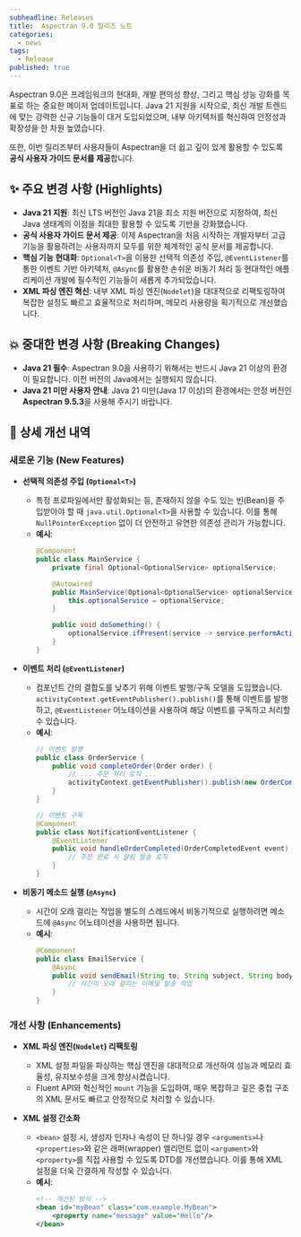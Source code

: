 ```yaml
---
subheadline: Releases
title:  Aspectran 9.0 릴리즈 노트
categories:
  - news
tags:
  - Release
published: true
---
```


Aspectran 9.0은 프레임워크의 현대화, 개발 편의성 향상, 그리고 핵심 성능 강화를 목표로 하는 중요한 메이저 업데이트입니다. Java 21 지원을 시작으로, 최신 개발 트렌드에 맞는 강력한 신규 기능들이 대거 도입되었으며, 내부 아키텍처를 혁신하여 안정성과 확장성을 한 차원 높였습니다.
<!--more-->

또한, 이번 릴리즈부터 사용자들이 Aspectran을 더 쉽고 깊이 있게 활용할 수 있도록 **공식 사용자 가이드 문서를 제공**합니다.

## ✨ 주요 변경 사항 (Highlights)

*   **Java 21 지원**: 최신 LTS 버전인 Java 21을 최소 지원 버전으로 지정하여, 최신 Java 생태계의 이점을 최대한 활용할 수 있도록 기반을 강화했습니다.
*   **공식 사용자 가이드 문서 제공**: 이제 Aspectran을 처음 시작하는 개발자부터 고급 기능을 활용하려는 사용자까지 모두를 위한 체계적인 공식 문서를 제공합니다.
*   **핵심 기능 현대화**: `Optional<T>`을 이용한 선택적 의존성 주입, `@EventListener`를 통한 이벤트 기반 아키텍처, `@Async`를 활용한 손쉬운 비동기 처리 등 현대적인 애플리케이션 개발에 필수적인 기능들이 새롭게 추가되었습니다.
*   **XML 파싱 엔진 혁신**: 내부 XML 파싱 엔진(`Nodelet`)을 대대적으로 리팩토링하여 복잡한 설정도 빠르고 효율적으로 처리하며, 메모리 사용량을 획기적으로 개선했습니다.

## 💥 중대한 변경 사항 (Breaking Changes)

*   **Java 21 필수**: Aspectran 9.0을 사용하기 위해서는 반드시 Java 21 이상의 환경이 필요합니다. 이전 버전의 Java에서는 실행되지 않습니다.
*   **Java 21 미만 사용자 안내**: Java 21 미만(Java 17 이상)의 환경에서는 안정 버전인 **Aspectran 9.5.3**을 사용해 주시기 바랍니다.

## 🚀 상세 개선 내역

### 새로운 기능 (New Features)

*   **선택적 의존성 주입 (`Optional<T>`)**
    *   특정 프로파일에서만 활성화되는 등, 존재하지 않을 수도 있는 빈(Bean)을 주입받아야 할 때 `java.util.Optional<T>`을 사용할 수 있습니다. 이를 통해 `NullPointerException` 없이 더 안전하고 유연한 의존성 관리가 가능합니다.
    *   **예시**:
        ```java
        @Component
        public class MainService {
            private final Optional<OptionalService> optionalService;

            @Autowired
            public MainService(Optional<OptionalService> optionalService) {
                this.optionalService = optionalService;
            }

            public void doSomething() {
                optionalService.ifPresent(service -> service.performAction());
            }
        }
        ```

*   **이벤트 처리 (`@EventListener`)**
    *   컴포넌트 간의 결합도를 낮추기 위해 이벤트 발행/구독 모델을 도입했습니다. `activityContext.getEventPublisher().publish()`를 통해 이벤트를 발행하고, `@EventListener` 어노테이션을 사용하여 해당 이벤트를 구독하고 처리할 수 있습니다.
    *   **예시**:
        ```java
        // 이벤트 발행
        public class OrderService {
            public void completeOrder(Order order) {
                // ... 주문 처리 로직 ...
                activityContext.getEventPublisher().publish(new OrderCompletedEvent(order));
            }
        }

        // 이벤트 구독
        @Component
        public class NotificationEventListener {
            @EventListener
            public void handleOrderCompleted(OrderCompletedEvent event) {
                // 주문 완료 시 알림 발송 로직
            }
        }
        ```

*   **비동기 메소드 실행 (`@Async`)**
    *   시간이 오래 걸리는 작업을 별도의 스레드에서 비동기적으로 실행하려면 메소드에 `@Async` 어노테이션을 사용하면 됩니다.
    *   **예시**:
        ```java
        @Component
        public class EmailService {
            @Async
            public void sendEmail(String to, String subject, String body) {
                // 시간이 오래 걸리는 이메일 발송 작업
            }
        }
        ```

### 개선 사항 (Enhancements)

*   **XML 파싱 엔진(`Nodelet`) 리팩토링**
    *   XML 설정 파일을 파싱하는 핵심 엔진을 대대적으로 개선하여 성능과 메모리 효율성, 유지보수성을 크게 향상시켰습니다.
    *   Fluent API와 혁신적인 `mount` 기능을 도입하여, 매우 복잡하고 깊은 중첩 구조의 XML 문서도 빠르고 안정적으로 처리할 수 있습니다.

*   **XML 설정 간소화**
    *   `<bean>` 설정 시, 생성자 인자나 속성이 단 하나일 경우 `<arguments>`나 `<properties>`와 같은 래퍼(wrapper) 엘리먼트 없이 `<argument>`와 `<property>`를 직접 사용할 수 있도록 DTD를 개선했습니다. 이를 통해 XML 설정을 더욱 간결하게 작성할 수 있습니다.
    *   **예시**:
        ```xml
        <!-- 개선된 방식 -->
        <bean id="myBean" class="com.example.MyBean">
            <property name="message" value="Hello"/>
        </bean>
        ```